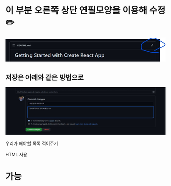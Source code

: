 # 이 부분 오른쪽 상단 연필모양을 이용해 수정 :pencil2:

<img src="https://github.com/kwb020312/Zoom_Clone_Noom/blob/master/gitImages/how%20to%20Edit%20ReadME.jpg?raw=true" />

## 저장은 아래와 같은 방법으로

<img src="https://github.com/kwb020312/Zoom_Clone_Noom/blob/master/gitImages/Commit%20Change.jpg?raw=true" />

우리가 해야할 목록 적어주기

HTML 사용 <h1>가능</h1>
  
